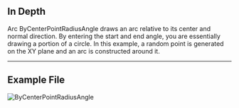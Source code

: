 ## In Depth
Arc ByCenterPointRadiusAngle draws an arc relative to its center and normal direction. By entering the start and end angle, you are essentially drawing a portion of a circle. In this example, a random point is generated on the XY plane and an arc is constructed around it.
___
## Example File

![ByCenterPointRadiusAngle](./Autodesk.DesignScript.Geometry.Arc.ByCenterPointRadiusAngle_img.jpg)

